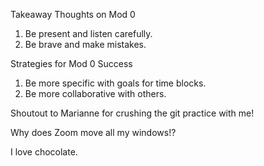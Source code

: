 Takeaway Thoughts on Mod 0
1. Be present and listen carefully.
2. Be brave and make mistakes.

Strategies for Mod 0 Success
1. Be more specific with goals for time blocks.
2. Be more collaborative with others.

Shoutout to Marianne for crushing the git practice with me!

Why does Zoom move all my windows!?

I love chocolate. 
